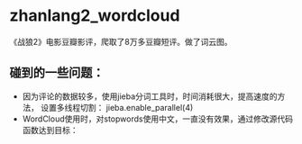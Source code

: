 # zhanlang2_wordcloud
《战狼2》电影豆瓣影评，爬取了8万多豆瓣短评。做了词云图。
## 碰到的一些问题：

* 因为评论的数据较多，使用jieba分词工具时，时间消耗很大，提高速度的方法， 设置多线程切割： jieba.enable_parallel(4)
* WordCloud使用时，对stopwords使用中文，一直没有效果，通过修改源代码函数达到目标：
